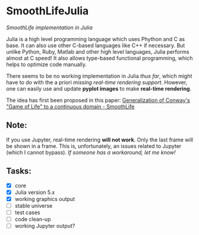 # SmoothLifeJulia
_SmoothLife implementation in Julia_

Julia is a high level programming language which uses Phython and C as base. It can also use other C-based languages like C++ if necessary.
But unlike Python, Ruby, Matlab and other high level languages, Julia performs almost at C speed!
It also allows type-based functional programming, which helps to optimize code manually.

There seems to be no working implementation in Julia _thus far_, which might have to do with the a priori _missing real-time rendering support_.
However, one can easily use and update **pyplot images** to make **real-time rendering**.

The idea has first been proposed in this paper: [Generalization of Conway's "Game of Life" to a continuous domain - SmoothLife](https://arxiv.org/abs/1111.1567)

## Note:
If you use Jupyter, real-time rendering **will not work**. Only the last frame will be shown in a frame. This is, unfortunately, an issues related to Jupyter (which I cannot bypass). 
_If someone has a workaround, let me know!_

## Tasks:
- [x] core
- [x] Julia version 5.x
- [x] working graphics output
- [ ] stable universe
- [ ] test cases
- [ ] code clean-up
- [ ] working Jupyter output?

